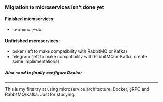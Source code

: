 ### Migration to microservices isn't done yet

#### Finished microservices:
* in-memory-db

#### Unfinished microservices:
* poker (left to make compatibility with RabbitMQ or Kafka)
* telegram (left to make compatibility with RabbitMQ or Kafka, create some implementations)

##### Also need to finally configure Docker

***
This is my first try at using microservice architecture, Docker, gRPC and RabbitMQ/Kafka. Just for studying.
